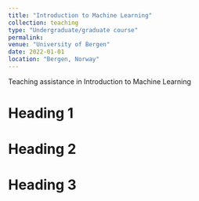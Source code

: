 ```yaml
---
title: "Introduction to Machine Learning"
collection: teaching
type: "Undergraduate/graduate course"
permalink:
venue: "University of Bergen"
date: 2022-01-01
location: "Bergen, Norway"
---
```


Teaching assistance in Introduction to Machine Learning


Heading 1
======

Heading 2
======

Heading 3
======
